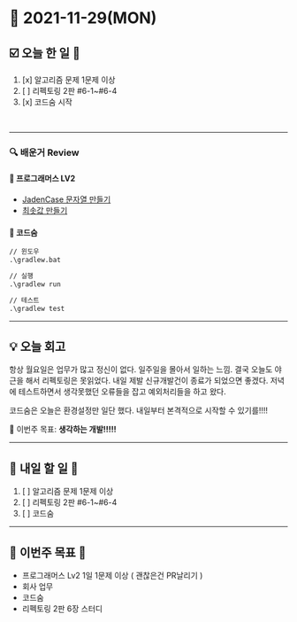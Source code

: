 # 📆 2021-11-29(MON)
## ☑️ 오늘 한 일 📑
1. [x] 알고리즘 문제 1문제 이상
2. [ ] 리펙토링 2판 #6-1~#6-4
3. [x] 코드숨 시작 

<br>

***

### 🔍️ 배운거 Review

#### 🌈 프로그래머스 LV2 
- [JadenCase 문자열 만들기](https://github.com/Kyuwon53/Python-algorithm/tree/main/programmers/Level2/JadenCase%20%EB%AC%B8%EC%9E%90%EC%97%B4%20%EB%A7%8C%EB%93%A4%EA%B8%B0)
- [최솟값 만들기](https://github.com/Kyuwon53/Python-algorithm/tree/main/programmers/Level2/%EC%B5%9C%EC%86%9F%EA%B0%92%20%EB%A7%8C%EB%93%A4%EA%B8%B0)


#### 🌈 코드숨
```cmd
// 윈도우
.\gradlew.bat

// 실행
.\gradlew run

// 테스트
.\gradlew test

```

***
## 💡  오늘  회고 

항상 월요일은 업무가 많고 정신이 없다. 일주일을 몰아서 일하는 느낌. 결국 오늘도 야근을 해서 리펙토링은 못읽었다. 내일 제발 신규개발건이 종료가 되었으면 좋겠다. 저녁에 테스트하면서 
생각못했던 오류들을 잡고 예외처리들을 하고 왔다. 

코드숨은 오늘은 환경설정만 일단 했다. 내일부터 본격적으로 시작할 수 있기를!!!! 

🎯 이번주 목표: **생각하는 개발!!!!!** 

***

## 🎯 내일 할 일 🎯
1. [ ] 알고리즘 문제 1문제 이상
2. [ ] 리펙토링 2판 #6-1~#6-4
3. [ ] 코드숨

***

## 🏁 이번주 목표 🏁   
- 프로그래머스 Lv2 1일 1문제 이상 ( 괜찮은건 PR날리기 )
- 회사 업무
- 코드숨
- 리펙토링 2판 6장 스터디
